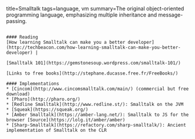 title=Smalltalk
tags=language, vm
summary=The original object-oriented programming language, emphasizing multiple inheritance and message-passing.
~~~~~~

#### Reading
[How learning Smalltalk can make you a better developer](http://techbeacon.com/how-learning-smalltalk-can-make-you-better-developer) | 

[Smalltalk 101](https://gemstonesoup.wordpress.com/smalltalk-101/)

[Links to free books](http://stephane.ducasse.free.fr/FreeBooks/)

#### Implementations
* [Cincom](http://www.cincomsmalltalk.com/main/) (commercial but free download)
* [Pharo](http://pharo.org/)
* [Redline Smalltalk](http://www.redline.st/): Smalltalk on the JVM
* [Squeak](https://squeak.org/)
* [Amber Smalltalk](https://amber-lang.net/): Smalltalk to JS for the browser [Source](https://lolg.it/amber/amber)
* [Sharp-Smalltalk](https://refactory.com/sharp-smalltalk/): Ancient implementation of Smalltalk on the CLR


